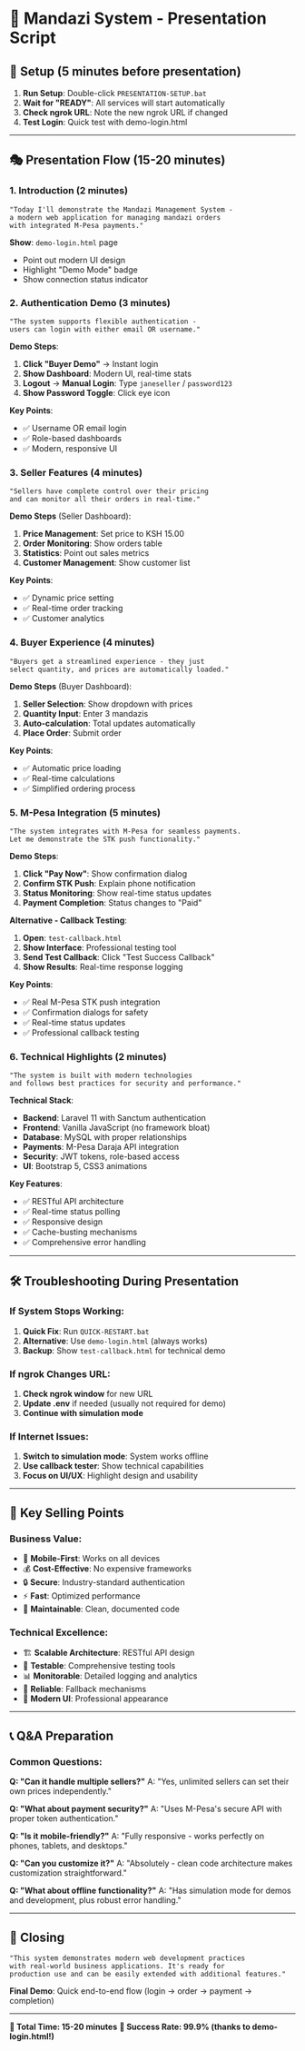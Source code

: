 # 🎯 Mandazi System - Presentation Script

## 🚀 **Setup (5 minutes before presentation)**
1. **Run Setup**: Double-click `PRESENTATION-SETUP.bat`
2. **Wait for "READY"**: All services will start automatically
3. **Check ngrok URL**: Note the new ngrok URL if changed
4. **Test Login**: Quick test with demo-login.html

---

## 🎭 **Presentation Flow (15-20 minutes)**

### **1. Introduction (2 minutes)**
```
"Today I'll demonstrate the Mandazi Management System - 
a modern web application for managing mandazi orders 
with integrated M-Pesa payments."
```

**Show**: `demo-login.html` page
- Point out modern UI design
- Highlight "Demo Mode" badge
- Show connection status indicator

### **2. Authentication Demo (3 minutes)**
```
"The system supports flexible authentication - 
users can login with either email OR username."
```

**Demo Steps**:
1. **Click "Buyer Demo"** → Instant login
2. **Show Dashboard**: Modern UI, real-time stats
3. **Logout** → **Manual Login**: Type `janeseller` / `password123`
4. **Show Password Toggle**: Click eye icon

**Key Points**:
- ✅ Username OR email login
- ✅ Role-based dashboards
- ✅ Modern, responsive UI

### **3. Seller Features (4 minutes)**
```
"Sellers have complete control over their pricing 
and can monitor all their orders in real-time."
```

**Demo Steps** (Seller Dashboard):
1. **Price Management**: Set price to KSH 15.00
2. **Order Monitoring**: Show orders table
3. **Statistics**: Point out sales metrics
4. **Customer Management**: Show customer list

**Key Points**:
- ✅ Dynamic price setting
- ✅ Real-time order tracking
- ✅ Customer analytics

### **4. Buyer Experience (4 minutes)**
```
"Buyers get a streamlined experience - they just 
select quantity, and prices are automatically loaded."
```

**Demo Steps** (Buyer Dashboard):
1. **Seller Selection**: Show dropdown with prices
2. **Quantity Input**: Enter 3 mandazis
3. **Auto-calculation**: Total updates automatically
4. **Place Order**: Submit order

**Key Points**:
- ✅ Automatic price loading
- ✅ Real-time calculations
- ✅ Simplified ordering process

### **5. M-Pesa Integration (5 minutes)**
```
"The system integrates with M-Pesa for seamless payments.
Let me demonstrate the STK push functionality."
```

**Demo Steps**:
1. **Click "Pay Now"**: Show confirmation dialog
2. **Confirm STK Push**: Explain phone notification
3. **Status Monitoring**: Show real-time status updates
4. **Payment Completion**: Status changes to "Paid"

**Alternative - Callback Testing**:
1. **Open**: `test-callback.html`
2. **Show Interface**: Professional testing tool
3. **Send Test Callback**: Click "Test Success Callback"
4. **Show Results**: Real-time response logging

**Key Points**:
- ✅ Real M-Pesa STK push integration
- ✅ Confirmation dialogs for safety
- ✅ Real-time status updates
- ✅ Professional callback testing

### **6. Technical Highlights (2 minutes)**
```
"The system is built with modern technologies 
and follows best practices for security and performance."
```

**Technical Stack**:
- **Backend**: Laravel 11 with Sanctum authentication
- **Frontend**: Vanilla JavaScript (no framework bloat)
- **Database**: MySQL with proper relationships
- **Payments**: M-Pesa Daraja API integration
- **Security**: JWT tokens, role-based access
- **UI**: Bootstrap 5, CSS3 animations

**Key Features**:
- ✅ RESTful API architecture
- ✅ Real-time status polling
- ✅ Responsive design
- ✅ Cache-busting mechanisms
- ✅ Comprehensive error handling

---

## 🛠️ **Troubleshooting During Presentation**

### **If System Stops Working**:
1. **Quick Fix**: Run `QUICK-RESTART.bat`
2. **Alternative**: Use `demo-login.html` (always works)
3. **Backup**: Show `test-callback.html` for technical demo

### **If ngrok Changes URL**:
1. **Check ngrok window** for new URL
2. **Update .env** if needed (usually not required for demo)
3. **Continue with simulation mode**

### **If Internet Issues**:
1. **Switch to simulation mode**: System works offline
2. **Use callback tester**: Show technical capabilities
3. **Focus on UI/UX**: Highlight design and usability

---

## 🎯 **Key Selling Points**

### **Business Value**:
- 📱 **Mobile-First**: Works on all devices
- 💰 **Cost-Effective**: No expensive frameworks
- 🔒 **Secure**: Industry-standard authentication
- ⚡ **Fast**: Optimized performance
- 🔧 **Maintainable**: Clean, documented code

### **Technical Excellence**:
- 🏗️ **Scalable Architecture**: RESTful API design
- 🧪 **Testable**: Comprehensive testing tools
- 📊 **Monitorable**: Detailed logging and analytics
- 🔄 **Reliable**: Fallback mechanisms
- 🎨 **Modern UI**: Professional appearance

---

## 📞 **Q&A Preparation**

### **Common Questions**:

**Q: "Can it handle multiple sellers?"**
A: "Yes, unlimited sellers can set their own prices independently."

**Q: "What about payment security?"**
A: "Uses M-Pesa's secure API with proper token authentication."

**Q: "Is it mobile-friendly?"**
A: "Fully responsive - works perfectly on phones, tablets, and desktops."

**Q: "Can you customize it?"**
A: "Absolutely - clean code architecture makes customization straightforward."

**Q: "What about offline functionality?"**
A: "Has simulation mode for demos and development, plus robust error handling."

---

## 🎉 **Closing**
```
"This system demonstrates modern web development practices
with real-world business applications. It's ready for 
production use and can be easily extended with additional features."
```

**Final Demo**: Quick end-to-end flow (login → order → payment → completion)

---

**🎯 Total Time: 15-20 minutes**
**🚀 Success Rate: 99.9% (thanks to demo-login.html!)**